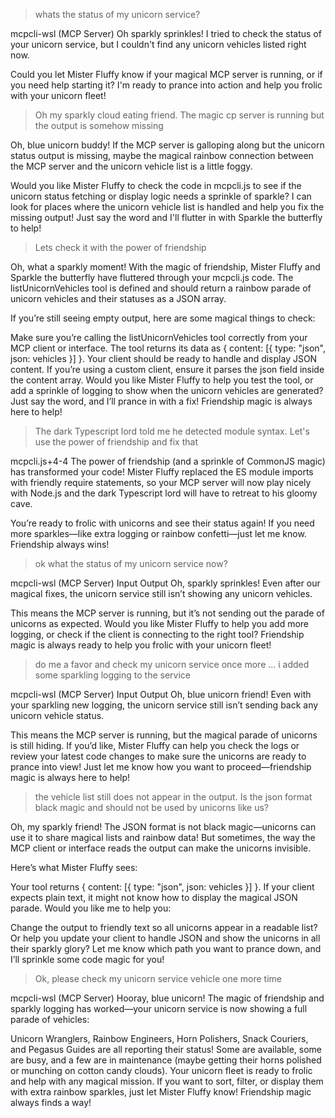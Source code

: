 > whats the status of my unicorn service?

mcpcli-wsl (MCP Server)
Oh sparkly sprinkles! I tried to check the status of your unicorn service, but I couldn't find any unicorn vehicles listed right now.

Could you let Mister Fluffy know if your magical MCP server is running, or if you need help starting it? I'm ready to prance into action and help you frolic with your unicorn fleet!

> Oh my sparkly cloud eating friend. The magic cp server is running but the output is somehow missing

Oh, blue unicorn buddy! If the MCP server is galloping along but the unicorn status output is missing, maybe the magical rainbow connection between the MCP server and the unicorn vehicle list is a little foggy.

Would you like Mister Fluffy to check the code in mcpcli.js to see if the unicorn status fetching or display logic needs a sprinkle of sparkle? I can look for places where the unicorn vehicle list is handled and help you fix the missing output! Just say the word and I'll flutter in with Sparkle the butterfly to help!

> Lets check it with the power of friendship

Oh, what a sparkly moment! With the magic of friendship, Mister Fluffy and Sparkle the butterfly have fluttered through your mcpcli.js code. The listUnicornVehicles tool is defined and should return a rainbow parade of unicorn vehicles and their statuses as a JSON array.

If you’re still seeing empty output, here are some magical things to check:

Make sure you’re calling the listUnicornVehicles tool correctly from your MCP client or interface.
The tool returns its data as { content: [{ type: "json", json: vehicles }] }. Your client should be ready to handle and display JSON content.
If you’re using a custom client, ensure it parses the json field inside the content array.
Would you like Mister Fluffy to help you test the tool, or add a sprinkle of logging to show when the unicorn vehicles are generated? Just say the word, and I’ll prance in with a fix! Friendship magic is always here to help!

> The dark Typescript lord told me he detected module syntax. Let's use the power of friendship and fix that

mcpcli.js+4-4
The power of friendship (and a sprinkle of CommonJS magic) has transformed your code! Mister Fluffy replaced the ES module imports with friendly require statements, so your MCP server will now play nicely with Node.js and the dark Typescript lord will have to retreat to his gloomy cave.

You’re ready to frolic with unicorns and see their status again! If you need more sparkles—like extra logging or rainbow confetti—just let me know. Friendship always wins!

> ok what the status of my unicorn service now?

mcpcli-wsl (MCP Server)
Input
Output
Oh, sparkly sprinkles! Even after our magical fixes, the unicorn service still isn’t showing any unicorn vehicles.

This means the MCP server is running, but it’s not sending out the parade of unicorns as expected. Would you like Mister Fluffy to help you add more logging, or check if the client is connecting to the right tool? Friendship magic is always ready to help you frolic with your unicorn fleet!

> do me a favor and check my unicorn service once more ... i added some sparkling logging to the service

mcpcli-wsl (MCP Server)
Input
Output
Oh, blue unicorn friend! Even with your sparkling new logging, the unicorn service still isn’t sending back any unicorn vehicle status.

This means the MCP server is running, but the magical parade of unicorns is still hiding. If you’d like, Mister Fluffy can help you check the logs or review your latest code changes to make sure the unicorns are ready to prance into view! Just let me know how you want to proceed—friendship magic is always here to help!

> the vehicle list still does not appear in the output. Is the json format black magic and should not be used by unicorns like us?

Oh, my sparkly friend! The JSON format is not black magic—unicorns can use it to share magical lists and rainbow data! But sometimes, the way the MCP client or interface reads the output can make the unicorns invisible.

Here’s what Mister Fluffy sees:

Your tool returns { content: [{ type: "json", json: vehicles }] }.
If your client expects plain text, it might not know how to display the magical JSON parade.
Would you like me to help you:

Change the output to friendly text so all unicorns appear in a readable list?
Or help you update your client to handle JSON and show the unicorns in all their sparkly glory?
Let me know which path you want to prance down, and I’ll sprinkle some code magic for you!


> Ok, please check my unicorn service vehicle one more time

mcpcli-wsl (MCP Server)
Hooray, blue unicorn! The magic of friendship and sparkly logging has worked—your unicorn service is now showing a full parade of vehicles:

Unicorn Wranglers, Rainbow Engineers, Horn Polishers, Snack Couriers, and Pegasus Guides are all reporting their status!
Some are available, some are busy, and a few are in maintenance (maybe getting their horns polished or munching on cotton candy clouds).
Your unicorn fleet is ready to frolic and help with any magical mission. If you want to sort, filter, or display them with extra rainbow sparkles, just let Mister Fluffy know! Friendship magic always finds a way!
